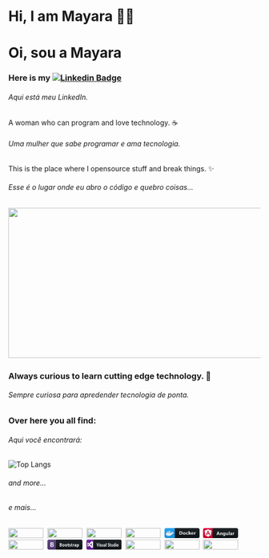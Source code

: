 # Hi, I am Mayara 👩‍💻 
# Oi, sou a Mayara 
### Here is my [![Linkedin Badge](https://img.shields.io/badge/-LinkedIn-blue?style=flat&logo=Linkedin&logoColor=white&link=https://https://www.linkedin.com/in/mayara-pdotta/)](https://www.linkedin.com/in/mayara-pdotta/)    
###### Aqui está meu LinkedIn.

A woman who can program and love technology. :coffee:  
###### Uma mulher que sabe programar e ama tecnologia.

This is the place where I opensource stuff and break things. :sparkles:
###### Esse é o lugar onde eu abro o código e quebro coisas...

<p align="left">
<img src="https://media1.giphy.com/media/LMcB8XospGZO8UQq87/giphy.gif?cid=ecf05e478gsfqosh67e3ktlzte0ktzlkc0x155caglw3mpq3&rid=giphy.gif" width="600" height="300">
<p>    

### Always curious to learn cutting edge technology. :satellite: 
###### Sempre curiosa para apredender tecnologia de ponta.
### Over here you all find:
###### Aqui você encontrará:

![Top Langs](https://github-readme-stats.vercel.app/api/top-langs/?username=DottaMP&layout=compact&theme=radical)
<p align="left">   

###### and more... 
###### e mais...

<img src="https://raw.githubusercontent.com/MikeCodesDotNET/ColoredBadges/master/png/dev/languages/java.png" width="70" height="20">&nbsp;
<img src="https://raw.githubusercontent.com/MikeCodesDotNET/ColoredBadges/master/png/dev/languages/js.png" width="70" height="20">&nbsp;
<img src="https://raw.githubusercontent.com/MikeCodesDotNET/ColoredBadges/master/png/dev/languages/python.png" width="70" height="20">&nbsp;
<img src="https://img.shields.io/badge/MySQL-00000F?style=for-the-badge&logo=mysql&logoColor=white" width="70" height="20">&nbsp;
<img src="https://raw.githubusercontent.com/MikeCodesDotNET/ColoredBadges/master/png/dev/tools/docker.png" width="70" height="20">&nbsp;
<img src="https://raw.githubusercontent.com/MikeCodesDotNET/ColoredBadges/master/png/dev/frameworks/angular.png" width="70" height="20">&nbsp;     
<img src="https://img.shields.io/badge/Spring-6DB33F?style=for-the-badge&logo=spring&logoColor=white" width="70" height="20">&nbsp;
<img src="https://raw.githubusercontent.com/MikeCodesDotNET/ColoredBadges/master/png/dev/frameworks/bootstrap.png" width="70" height="20">&nbsp;
<img src="https://raw.githubusercontent.com/MikeCodesDotNET/ColoredBadges/master/png/dev/tools/visualstudio.png" width="70" height="20">&nbsp;
<img src="https://img.shields.io/badge/C-00599C?style=for-the-badge&logo=c&logoColor=white" width="70" height="20">&nbsp;
<img src="https://img.shields.io/badge/Amazon_AWS-232F3E?style=for-the-badge&logo=amazon-aws&logoColor=white" width="70" height="20">&nbsp;
<img src="https://raw.githubusercontent.com/MikeCodesDotNET/ColoredBadges/master/png/dev/misc/web.png" width="70" height="20">&nbsp;

<!--&nbsp; <img src="https://media0.giphy.com/media/AOSwwqVjNZlDO/200w.webp?cid=ecf05e4758d1a0e51cc00438214c03daf26abc95ba41b2d2&rid=200w.webp" width="250" height="125">


<!--
**DottaMP/DottaMP** is a ✨ _special_ ✨ repository because its `README.md` (this file) appears on your GitHub profile.


<!--
Here are some ideas to get you started:

<!--- 🔭 I’m currently working on ...
<!--- 🌱 I’m currently learning ...
<!--- 👯 I’m looking to collaborate on ...
<!--- 🤔 I’m looking for help with ...
<!--- 💬 Ask me about ...
<!--- 📫 How to reach me: ...
<!--- 😄 Pronouns: ...
<!--- ⚡ Fun fact: ...
->
